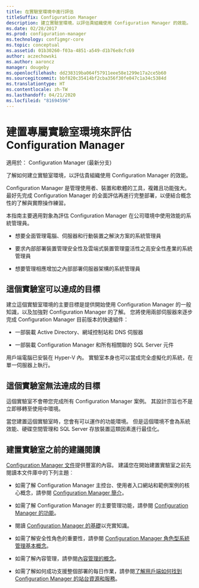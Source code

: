 ```yaml
---
title: 在實驗室環境中進行評估
titleSuffix: Configuration Manager
description: 建立實驗室環境，以評估貴組織使用 Configuration Manager 的效能。
ms.date: 02/28/2017
ms.prod: configuration-manager
ms.technology: configmgr-core
ms.topic: conceptual
ms.assetid: 01b30260-f03a-4851-a549-d1b76e8cfc69
author: aczechowski
ms.author: aaroncz
manager: dougeby
ms.openlocfilehash: dd238319ba064f57911eee58e1299e17a2ce5b60
ms.sourcegitcommit: bbf820c35414bf2cba356f30fe047c1a34c5384d
ms.translationtype: HT
ms.contentlocale: zh-TW
ms.lasthandoff: 04/21/2020
ms.locfileid: "81694596"
---
```

# <a name="evaluate-configuration-manager-by-building-your-own-lab-environment"></a>建置專屬實驗室環境來評估 Configuration Manager

適用於：  Configuration Manager (最新分支)

 了解如何建立實驗室環境，以評估貴組織使用 Configuration Manager 的效能。  

 Configuration Manager 是管理使用者、裝置和軟體的工具，複雜且功能強大。 最好先完成 Configuration Manager 的全面評估再進行完整部署，以便結合概念性的了解與實際操作練習。  

 本指南主要適用對象為評估 Configuration Manager 在公司環境中使用效能的系統管理員。  

-   想要全面管理電腦、伺服器和行動裝置之解決方案的系統管理員  

-   要求內部部署裝置管理安全性及雲端式裝置管理靈活性之高安全性產業的系統管理員  

-   想要管理相應增加之內部部署伺服器架構的系統管理員  

## <a name="what-this-lab-does"></a>這個實驗室可以達成的目標  
 建立這個實驗室環境的主要目標是提供開始使用 Configuration Manager 的一般知識，以及加強對 Configuration Manager 的了解。 您將使用兩部伺服器來逐步完成 Configuration Manager 目前版本的快速組件：  

-   一部裝載 Active Directory、網域控制站和 DNS 伺服器  

-   一部裝載 Configuration Manager 和所有相關聯的 SQL Server 元件  

用戶端電腦已安裝在 Hyper-V 內。 實驗室本身也可以當成完全虛擬化的系統，在單一伺服器上執行。  

## <a name="what-this-lab-does-not-do"></a>這個實驗室無法達成的目標  
 這個實驗室不會帶您完成所有 Configuration Manager 案例。 其設計宗旨也不是立即移轉至使用中環境。  

 當您建置這個實驗室時，您會有可以運作的功能環境。 但是這個環境不會為系統效能、硬碟空間管理和 SQL Server 存放裝置這類因素進行最佳化。  

##  <a name="recommended-reading-before-you-build-the-lab"></a><a name="BKMK_EvalRec"></a> 建置實驗室之前的建議閱讀  
 [Configuration Manager 文件](https://docs.microsoft.com/sccm/)提供豐富的內容。 建議您在開始建置實驗室之前先閱讀本文件庫中的下列主題︰  

-   如需了解 Configuration Manager 主控台、使用者入口網站和範例案例的核心概念，請參閱 [Configuration Manager 簡介](../../core/understand/introduction.md)。  

-   如需了解 Configuration Manager 的主要管理功能，請參閱 [Configuration Manager 的功能](../../core/plan-design/changes/features-and-capabilities.md)。  

-   閱讀 [Configuration Manager 的基礎](../../core/understand/fundamentals.md)以充實知識。  

-   如需了解安全性角色的重要性，請參閱 [Configuration Manager 角色型系統管理基本概念](../../core/understand/fundamentals-of-role-based-administration.md)。  

-   如需了解內容管理，請參閱[內容管理的概念](../../core/plan-design/hierarchy/fundamental-concepts-for-content-management.md)。  

-   如需了解如何成功支援整個部署的每日作業，請參閱[了解用戶端如何找到 Configuration Manager 的站台資源和服務](../../core/plan-design/hierarchy/understand-how-clients-find-site-resources-and-services.md)。  
